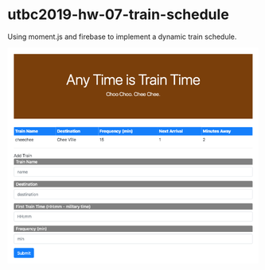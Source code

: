 # utbc2019-hw-07-train-schedule

Using moment.js and firebase to implement a dynamic train schedule.

![alt](docs/img/screen-shot.png)
